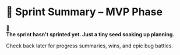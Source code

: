 # 🚀 Sprint Summary – MVP Phase

🌱  
**The sprint hasn't sprinted yet. Just a tiny seed soaking up planning.**

Check back later for progress summaries, wins, and epic bug battles.
